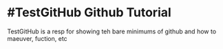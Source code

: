 #TestGitHub
Github Tutorial
===============
TestGitHub is a resp for showing teh bare minimums of github and how to maeuver, fuction, etc
